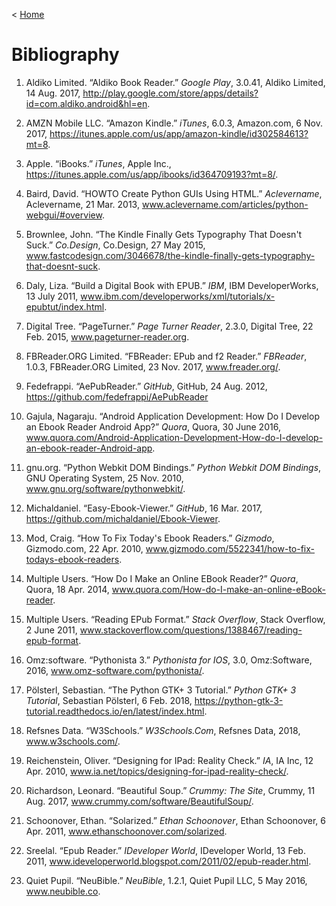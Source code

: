 < [Home](/README.md)

#  Bibliography
1. Aldiko Limited. “Aldiko Book Reader.” *Google Play*, 3.0.41, Aldiko Limited, 14 Aug. 2017, http://play.google.com/store/apps/details?id=com.aldiko.android&hl=en.

2. AMZN Mobile LLC. “Amazon Kindle.” *iTunes*, 6.0.3, Amazon.com, 6 Nov. 2017, https://itunes.apple.com/us/app/amazon-kindle/id302584613?mt=8.

3. Apple. “iBooks.” *iTunes*, Apple Inc., https://itunes.apple.com/us/app/ibooks/id364709193?mt=8/.

3.  Baird, David. “HOWTO Create Python GUIs Using HTML.” *Aclevername*, Aclevername, 21 Mar. 2013, www.aclevername.com/articles/python-webgui/#overview.


4. Brownlee, John. “The Kindle Finally Gets Typography That Doesn't Suck.” *Co.Design*, Co.Design, 27 May 2015, www.fastcodesign.com/3046678/the-kindle-finally-gets-typography-that-doesnt-suck.

5.  Daly, Liza. “Build a Digital Book with EPUB.” *IBM*, IBM DeveloperWorks, 13 July 2011, www.ibm.com/developerworks/xml/tutorials/x-epubtut/index.html.

6. Digital Tree. “PageTurner.” *Page Turner Reader*, 2.3.0, Digital Tree, 22 Feb. 2015, www.pageturner-reader.org.

7. FBReader.ORG Limited. “FBReader: EPub and f2 Reader.” *FBReader*, 1.0.3, FBReader.ORG Limited, 23 Nov. 2017, www.freader.org/.

8. Fedefrappi. “AePubReader.” *GitHub*, GitHub, 24 Aug. 2012, https://github.com/fedefrappi/AePubReader

9. Gajula, Nagaraju. “Android Application Development: How Do I Develop an Ebook Reader Android App?” *Quora*, Quora, 30 June 2016, www.quora.com/Android-Application-Development-How-do-I-develop-an-ebook-reader-Android-app.

10. gnu.org. “Python Webkit DOM Bindings.” *Python Webkit DOM Bindings*, GNU Operating System, 25 Nov. 2010, www.gnu.org/software/pythonwebkit/.

10. Michaldaniel. “Easy-Ebook-Viewer.” *GitHub*, 16 Mar. 2017, https://github.com/michaldaniel/Ebook-Viewer.

11. Mod, Craig. “How To Fix Today's Ebook Readers.” *Gizmodo*, Gizmodo.com, 22 Apr. 2010, www.gizmodo.com/5522341/how-to-fix-todays-ebook-readers.

12. Multiple Users. “How Do I Make an Online EBook Reader?” *Quora*, Quora, 18 Apr. 2014, www.quora.com/How-do-I-make-an-online-eBook-reader.

13. Multiple Users. “Reading EPub Format.” *Stack Overflow*, Stack Overflow, 2 June 2011, www.stackoverflow.com/questions/1388467/reading-epub-format.

13.  Omz:software. “Pythonista 3.” *Pythonista for IOS*, 3.0, Omz:Software, 2016, www.omz-software.com/pythonista/. 

14.  Pölsterl, Sebastian. “The Python GTK+ 3 Tutorial.” *Python GTK+ 3 Tutorial*, Sebastian Pölsterl, 6 Feb. 2018, https://python-gtk-3-tutorial.readthedocs.io/en/latest/index.html.

14.  Refsnes Data. “W3Schools.” *W3Schools.Com*, Refsnes Data, 2018, www.w3schools.com/. 

14. Reichenstein, Oliver. “Designing for IPad: Reality Check.” *IA*, IA Inc, 12 Apr. 2010, www.ia.net/topics/designing-for-ipad-reality-check/.

15. Richardson, Leonard. “Beautiful Soup.” *Crummy: The Site*, Crummy, 11 Aug. 2017, www.crummy.com/software/BeautifulSoup/.

15.  Schoonover, Ethan. “Solarized.” *Ethan Schoonover*, Ethan Schoonover, 6 Apr. 2011, www.ethanschoonover.com/solarized. 

15. Sreelal. “Epub Reader.” *IDeveloper World*, IDeveloper World, 13 Feb. 2011, www.ideveloperworld.blogspot.com/2011/02/epub-reader.html.

16. Quiet Pupil. “NeuBible.” *NeuBible*, 1.2.1, Quiet Pupil LLC, 5 May 2016, www.neubible.co.
